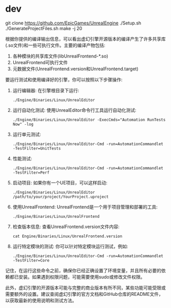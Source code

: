 # dev

git clone https://github.com/EpicGames/UnrealEngine
./Setup.sh 
./GenerateProjectFiles.sh
make -j 20

根据你提供的编译输出信息，可以看出虚幻引擎开源版本的编译产生了许多共享库(.so文件)和一些可执行文件。主要的编译产物包括:

1. 各种模块的共享库文件(libUnrealFrontend-*.so)
2. UnrealFrontend可执行文件
3. 元数据文件(UnrealFrontend.version和UnrealFrontend.target)

要运行测试和使用编译好的引擎，你可以按照以下步骤操作:

1. 运行编辑器:
   在引擎根目录下运行:
   ```
   ./Engine/Binaries/Linux/UnrealEditor
   ```

2. 运行自动化测试:
   使用UnrealEditor命令行工具运行自动化测试:
   ```
   ./Engine/Binaries/Linux/UnrealEditor -ExecCmds="Automation RunTests Now" -log
   ```

3. 运行单元测试:
   ```
   ./Engine/Binaries/Linux/UnrealEditor-Cmd -run=AutomationCommandlet -TestFilter=UnitTests
   ```

4. 性能测试:
   ```
   ./Engine/Binaries/Linux/UnrealEditor-Cmd -run=AutomationCommandlet -TestFilter=Perf
   ```

5. 启动项目:
   如果你有一个UE项目，可以这样启动:
   ```
   ./Engine/Binaries/Linux/UnrealEditor /path/to/your/project/YourProject.uproject
   ```

6. 使用UnrealFrontend:
   UnrealFrontend是一个用于项目管理和部署的工具:
   ```
   ./Engine/Binaries/Linux/UnrealFrontend
   ```

7. 检查版本信息:
   查看UnrealFrontend.version文件内容:
   ```
   cat Engine/Binaries/Linux/UnrealFrontend.version
   ```

8. 运行特定模块的测试:
   你可以针对特定模块运行测试，例如:
   ```
   ./Engine/Binaries/Linux/UnrealEditor-Cmd -run=AutomationCommandlet -TestFilter=Core
   ```

记住，在运行这些命令之前，确保你已经正确设置了环境变量，并且所有必要的依赖都已安装。如果遇到权限问题，可能需要使用sudo或修改文件权限。

此外，虚幻引擎的开源版本可能与完整的商业版本有所不同，某些功能可能受限或需要额外的设置。建议查阅虚幻引擎的官方文档和GitHub仓库的README文件，以获取最新的使用说明和测试方法。